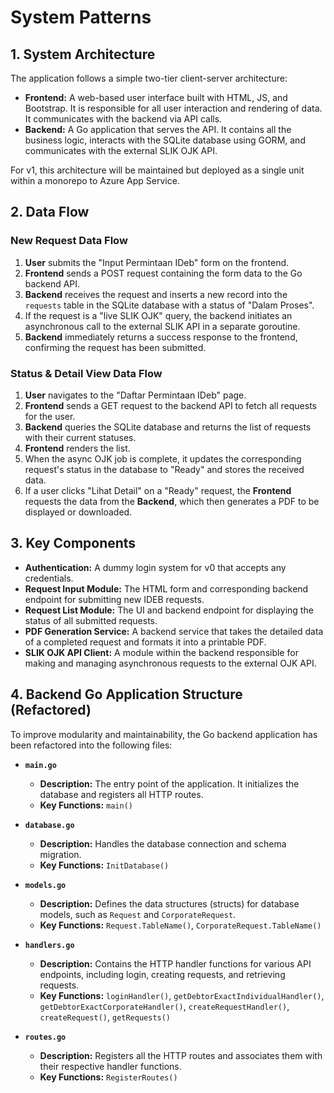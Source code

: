 # System Patterns

## 1. System Architecture
The application follows a simple two-tier client-server architecture:
- **Frontend:** A web-based user interface built with HTML, JS, and Bootstrap. It is responsible for all user interaction and rendering of data. It communicates with the backend via API calls.
- **Backend:** A Go application that serves the API. It contains all the business logic, interacts with the SQLite database using GORM, and communicates with the external SLIK OJK API.

For v1, this architecture will be maintained but deployed as a single unit within a monorepo to Azure App Service.

## 2. Data Flow

### New Request Data Flow
1.  **User** submits the "Input Permintaan IDeb" form on the frontend.
2.  **Frontend** sends a POST request containing the form data to the Go backend API.
3.  **Backend** receives the request and inserts a new record into the `requests` table in the SQLite database with a status of "Dalam Proses".
4.  If the request is a "live SLIK OJK" query, the backend initiates an asynchronous call to the external SLIK API in a separate goroutine.
5.  **Backend** immediately returns a success response to the frontend, confirming the request has been submitted.

### Status & Detail View Data Flow
1.  **User** navigates to the "Daftar Permintaan IDeb" page.
2.  **Frontend** sends a GET request to the backend API to fetch all requests for the user.
3.  **Backend** queries the SQLite database and returns the list of requests with their current statuses.
4.  **Frontend** renders the list.
5.  When the async OJK job is complete, it updates the corresponding request's status in the database to "Ready" and stores the received data.
6.  If a user clicks "Lihat Detail" on a "Ready" request, the **Frontend** requests the data from the **Backend**, which then generates a PDF to be displayed or downloaded.

## 3. Key Components
- **Authentication:** A dummy login system for v0 that accepts any credentials.
- **Request Input Module:** The HTML form and corresponding backend endpoint for submitting new IDEB requests.
- **Request List Module:** The UI and backend endpoint for displaying the status of all submitted requests.
- **PDF Generation Service:** A backend service that takes the detailed data of a completed request and formats it into a printable PDF.
- **SLIK OJK API Client:** A module within the backend responsible for making and managing asynchronous requests to the external OJK API.

## 4. Backend Go Application Structure (Refactored)
To improve modularity and maintainability, the Go backend application has been refactored into the following files:

- **`main.go`**
    - **Description:** The entry point of the application. It initializes the database and registers all HTTP routes.
    - **Key Functions:** `main()`

- **`database.go`**
    - **Description:** Handles the database connection and schema migration.
    - **Key Functions:** `InitDatabase()`

- **`models.go`**
    - **Description:** Defines the data structures (structs) for database models, such as `Request` and `CorporateRequest`.
    - **Key Functions:** `Request.TableName()`, `CorporateRequest.TableName()`

- **`handlers.go`**
    - **Description:** Contains the HTTP handler functions for various API endpoints, including login, creating requests, and retrieving requests.
    - **Key Functions:** `loginHandler()`, `getDebtorExactIndividualHandler()`, `getDebtorExactCorporateHandler()`, `createRequestHandler()`, `createRequest()`, `getRequests()`

- **`routes.go`**
    - **Description:** Registers all the HTTP routes and associates them with their respective handler functions.
    - **Key Functions:** `RegisterRoutes()`